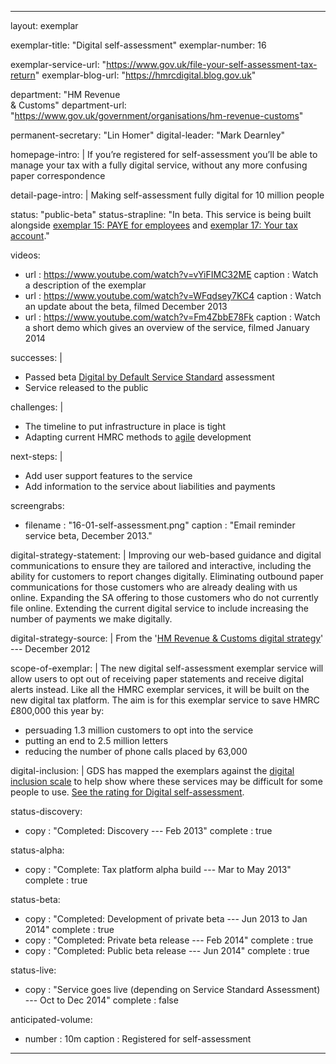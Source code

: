 ---

layout: exemplar

exemplar-title: "Digital self-assessment"
exemplar-number: 16

exemplar-service-url: "https://www.gov.uk/file-your-self-assessment-tax-return"
exemplar-blog-url: "https://hmrcdigital.blog.gov.uk"


department: "HM Revenue<br>& Customs"
department-url: "https://www.gov.uk/government/organisations/hm-revenue-customs"

permanent-secretary: "Lin Homer"
digital-leader: "Mark Dearnley"


homepage-intro: |
    If you’re registered for self-assessment you’ll be able to manage your tax with a fully digital service, without any more confusing paper correspondence

detail-page-intro: |
    Making self-assessment fully digital for 10 million people


status: "public-beta"
status-strapline: "In beta. This service is being built alongside [exemplar 15: PAYE for employees](/transformation/paye.html) and [exemplar 17: Your tax account](/transformation/business-tax-account.html)."
  

videos:
  - url     : https://www.youtube.com/watch?v=vYiFIMC32ME
    caption : Watch a description of the exemplar
  - url     : https://www.youtube.com/watch?v=WFqdsey7KC4
    caption : Watch an update about the beta, filmed December 2013
  - url     : https://www.youtube.com/watch?v=Fm4ZbbE78Fk
    caption : Watch a short demo which gives an overview of the service, filmed January 2014


successes: |
  - Passed beta [Digital by Default Service Standard](https://www.gov.uk/service-manual/digital-by-default) assessment
  - Service released to the public
  
challenges: |
  - The timeline to put infrastructure in place is tight
  - Adapting current HMRC methods to [agile](https://www.gov.uk/service-manual/agile) development
  
next-steps: |
  - Add user support features to the service
  - Add information to the service about liabilities and payments


screengrabs:
  - filename    : "16-01-self-assessment.png"
    caption     : "Email reminder service beta, December 2013."


digital-strategy-statement: |
    Improving our web-based guidance and digital communications to ensure they are tailored and interactive, including the ability for customers to report changes digitally. Eliminating outbound paper communications for those customers who are already dealing with us online. Expanding the SA offering to those customers who do not currently file online. Extending the current digital service to include increasing the number of payments we make digitally.
    
digital-strategy-source: |
    From the '[HM Revenue & Customs digital strategy](https://www.gov.uk/government/publications/digital-strategy-december-2012)' --- December 2012
    

scope-of-exemplar: |
  The new digital self-assessment exemplar service will allow users to opt out of receiving paper statements and receive digital alerts instead. Like all the HMRC exemplar services, it will be built on the new digital tax platform. The aim is for this exemplar service to save HMRC £800,000 this year by:
  - persuading 1.3 million customers to opt into the service
  - putting an end to 2.5 million letters
  - reducing the number of phone calls placed by 63,000

digital-inclusion: |
  GDS has mapped the exemplars against the [digital inclusion scale](https://www.gov.uk/government/publications/government-digital-inclusion-strategy/government-digital-inclusion-strategy#measuring-digital-exclusion) to help show where these services may be difficult for some people to use. [See the rating for Digital self-assessment](https://www.gov.uk/government/publications/government-digital-inclusion-strategy/exemplar-services-and-identity-assurance-how-complex-they-are#digital-self-assessment-and-your-tax-account).


status-discovery:
  - copy      : "Completed: Discovery --- Feb 2013"
    complete  : true

status-alpha:
  - copy      : "Complete: Tax platform alpha build --- Mar to May 2013"
    complete  : true

status-beta:
  - copy      : "Completed: Development of private beta --- Jun 2013 to Jan 2014"
    complete  : true
  - copy      : "Completed: Private beta release --- Feb 2014"
    complete  : true
  - copy      : "Completed: Public beta release --- Jun 2014"
    complete  : true
 
status-live:
  - copy      : "Service goes live (depending on Service Standard Assessment) --- Oct to Dec 2014"
    complete  : false


anticipated-volume:
  - number  : 10m
    caption : Registered for self-assessment


---